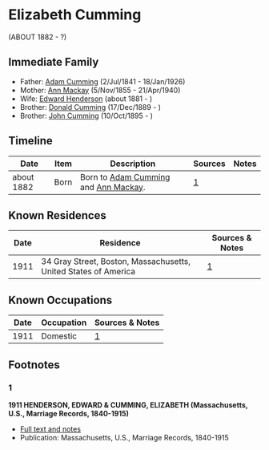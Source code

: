 ﻿---
layout: person
subject_key: i35928164
permalink: /people/i35928164
---

# Elizabeth Cumming
(ABOUT 1882 - ?)

## Immediate Family

* Father: [Adam Cumming](./@55409960@-adam-cumming-b1841-7-2-d1926-1-18.md) (2/Jul/1841 - 18/Jan/1926)
* Mother: [Ann Mackay](./@74868546@-ann-mackay-b1855-11-5-d1940-4-21.md) (5/Nov/1855 - 21/Apr/1940)
* Wife: [Edward Henderson](./@4822940@-edward-henderson-b1881-d.md) (about 1881 - )
* Brother: [Donald Cumming](./@89853996@-donald-cumming-b1889-12-17-d.md) (17/Dec/1889 - )
* Brother: [John Cumming](./@7323242@-john-cumming-b1895-10-10-d.md) (10/Oct/1895 - )

## Timeline

Date | Item | Description | Sources | Notes
---|---|---|---|---
about 1882 | Born | Born to [Adam Cumming](./@55409960@-adam-cumming-b1841-7-2-d1926-1-18.md) and [Ann Mackay](./@74868546@-ann-mackay-b1855-11-5-d1940-4-21.md). | [1](#1) | 

## Known Residences

Date | Residence | Sources & Notes
---|---|---
1911 | 34 Gray Street, Boston, Massachusetts, United States of America | [1](#1)

## Known Occupations

Date | Occupation | Sources & Notes
---|---|---
1911 | Domestic | [1](#1)

## Footnotes

### 1

**1911 HENDERSON, EDWARD & CUMMING, ELIZABETH (Massachusetts, U.S., Marriage Records, 1840-1915)**

* [Full text and notes](../sources/@20028800@-1911-henderson,-edward-&-cumming,-elizabeth-massachusetts,-u.s.,-marriage-records,-1840-1915-.md)
* Publication: Massachusetts, U.S., Marriage Records, 1840-1915

